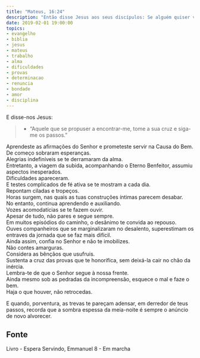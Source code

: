```yaml
---
title: "Mateus, 16:24"
description: "Então disse Jesus aos seus discípulos: Se alguém quiser vir após mim, renuncie-se a si mesmo, tome sobre si a sua cruz, e siga-me."
date: 2019-02-01 19:00:00
topics: 
- evangelho
- biblia
- jesus
- mateus
- trabalho
- alma
- dificuldades
- provas
- determinacao
- renuncia
- bondade
- amor
- disciplina
---
```


E disse-nos Jesus: 
> - “Aquele que se propuser a encontrar-me, tome a sua cruz e siga-me os passos.”

Aprendeste as afirmações do Senhor e prometeste servir na Causa do Bem.  
De começo sobraram esperanças.  
Alegrias indefiníveis se te derramaram da alma.  
Entretanto, a viagem da subida, acompanhando o Eterno Benfeitor, assumiu aspectos inesperados.  
Dificuldades apareceram.  
E testes complicados de fé ativa se te mostram a cada dia.  
Repontam ciladas e tropeços.  
Horas surgem, nas quais as tuas construções íntimas parecem desabar.  
No entanto, continua aprendendo e auxiliando.  
Vozes acomodatícias se te fazem ouvir.  
Apesar de tudo, não pares e segue sempre.  
Em muitos episódios do caminho, o desânimo te convida ao repouso.  
Ouves companheiros que se marginalizaram no desalento, superestimam os entraves da jornada que se faz mais difícil.  
Ainda assim, confia no Senhor e não te imobilizes.  
Não contes amarguras.  
Considera as bênçãos que usufruis.  
Sustenta a cruz das provas que te honorifica, sem deixá-la cair no chão da inércia.  
Lembra-te de que o Senhor segue à nossa frente.  
Ainda mesmo sob as pedradas da incompreensão, esquece o mal e faze o bem.  
Haja o que houver, não retrocedas.  

E quando, porventura, as trevas te pareçam adensar, em derredor de teus passos,
recorda que a sombra espessa da meia-noite é sempre o anúncio de novo alvorecer.


## Fonte
Livro - Espera Servindo, Emmanuel
8 - Em marcha
